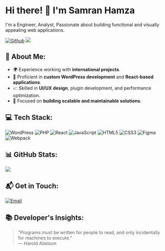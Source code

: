 # Hi there! 👋 I'm Samran Hamza

I'm a Engineer, Analyst, Passionate about building functional and visually appealing web applications.

[![Github](https://img.shields.io/github/followers/your-github-username?label=Follow&style=social)](https://github.com/your-github-username)
![](https://komarev.com/ghpvc/?username=your-github-username&color=green)

## 🚀 About Me:
- 🌍 Experience working with **international projects**.
- 🔧 Proficient in **custom WordPress development** and **React-based applications**.
- 📈 Skilled in **UI/UX design**, plugin development, and performance optimization.
- 🎯 Focused on **building scalable and maintainable solutions**.

## 💻 Tech Stack:

![WordPress](https://img.shields.io/badge/WordPress-21759B?style=for-the-badge&logo=wordpress&logoColor=white)
![PHP](https://img.shields.io/badge/PHP-777BB4?style=for-the-badge&logo=php&logoColor=white)
![React](https://img.shields.io/badge/React-20232A?style=for-the-badge&logo=react&logoColor=61DAFB)
![JavaScript](https://img.shields.io/badge/JavaScript-F7DF1E?style=for-the-badge&logo=javascript&logoColor=black)
![HTML5](https://img.shields.io/badge/HTML5-E34F26?style=for-the-badge&logo=html5&logoColor=white)
![CSS3](https://img.shields.io/badge/CSS3-1572B6?style=for-the-badge&logo=css3&logoColor=white)
![Figma](https://img.shields.io/badge/Figma-F24E1E?style=for-the-badge&logo=figma&logoColor=white)
![Webpack](https://img.shields.io/badge/Webpack-8DD6F9?style=for-the-badge&logo=webpack&logoColor=white)

## 📊 GitHub Stats:

![](https://github-readme-stats.vercel.app/api?username=your-github-username&theme=dark&hide_border=false&include_all_commits=false&count_private=false)

## 📬 Get in Touch:

[![Email](https://img.shields.io/badge/Email-D14836?style=for-the-badge&logo=gmail&logoColor=white)](mailto:mshmizi@gmail.com)

## 📚 Developer's Insights:

> "Programs must be written for people to read, and only incidentally for machines to execute."  
> — Harold Abelson

